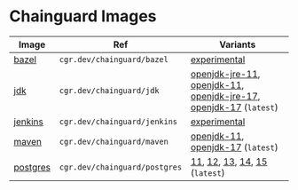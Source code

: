 # Chainguard Images

| Image | Ref | Variants |
| ----- | ----| -------- |
| [bazel](./images/bazel) | `cgr.dev/chainguard/bazel` | [experimental](./images/bazel/configs/experimental.apko.yaml) |
| [jdk](./images/jdk) | `cgr.dev/chainguard/jdk` | [openjdk-jre-11](./images/jdk/configs/openjdk-jre-11.apko.yaml), [openjdk-11](./images/jdk/configs/openjdk-11.apko.yaml), [openjdk-jre-17](./images/jdk/configs/openjdk-jre-17.apko.yaml), [openjdk-17](./images/jdk/configs/openjdk-17.apko.yaml) (`latest`) |
| [jenkins](./images/jenkins) | `cgr.dev/chainguard/jenkins` | [experimental](./images/jenkins/configs/experimental.apko.yaml) |
| [maven](./images/maven) | `cgr.dev/chainguard/maven` | [openjdk-11](./images/maven/configs/openjdk-11.apko.yaml), [openjdk-17](./images/maven/configs/openjdk-17.apko.yaml) (`latest`) |
| [postgres](./images/postgres) | `cgr.dev/chainguard/postgres` | [11](./images/postgres/configs/11.apko.yaml), [12](./images/postgres/configs/12.apko.yaml), [13](./images/postgres/configs/13.apko.yaml), [14](./images/postgres/configs/14.apko.yaml), [15](./images/postgres/configs/15.apko.yaml) (`latest`) |
